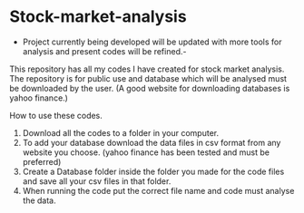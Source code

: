 # Stock-market-analysis

- Project currently being developed will be updated with more tools for analysis and present codes will be refined.-

This repository has all my codes I have created for stock market analysis.
The repository is for public use and database which will be analysed must be downloaded by the user.
(A good website for downloading databases is yahoo finance.)

How to use these codes.
1) Download all the codes to a folder in your computer.
2) To add your database download the data files in csv format from any website you choose. (yahoo finance has been tested and must be preferred)
3) Create a Database folder inside the folder you made for the code files and save all your csv files in that folder.
4) When running the code put the correct file name and code must analyse the data.
